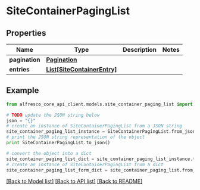 # SiteContainerPagingList


## Properties
Name | Type | Description | Notes
------------ | ------------- | ------------- | -------------
**pagination** | [**Pagination**](Pagination.md) |  | 
**entries** | [**List[SiteContainerEntry]**](SiteContainerEntry.md) |  | 

## Example

```python
from alfresco_core_api_client.models.site_container_paging_list import SiteContainerPagingList

# TODO update the JSON string below
json = "{}"
# create an instance of SiteContainerPagingList from a JSON string
site_container_paging_list_instance = SiteContainerPagingList.from_json(json)
# print the JSON string representation of the object
print SiteContainerPagingList.to_json()

# convert the object into a dict
site_container_paging_list_dict = site_container_paging_list_instance.to_dict()
# create an instance of SiteContainerPagingList from a dict
site_container_paging_list_form_dict = site_container_paging_list.from_dict(site_container_paging_list_dict)
```
[[Back to Model list]](../README.md#documentation-for-models) [[Back to API list]](../README.md#documentation-for-api-endpoints) [[Back to README]](../README.md)


